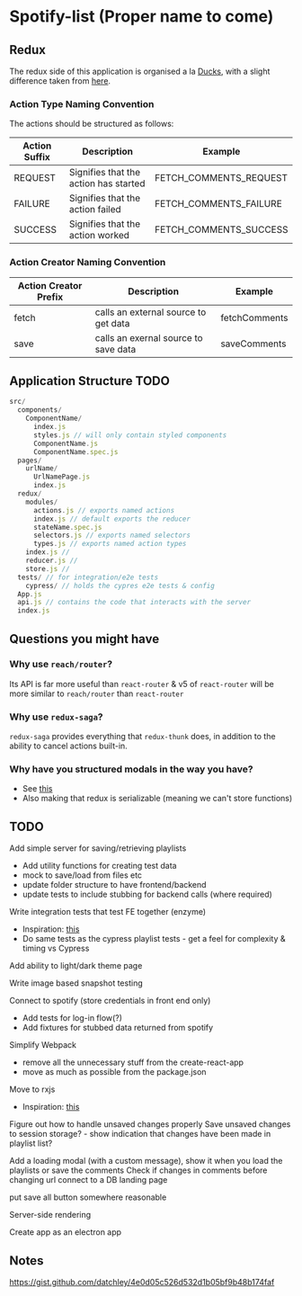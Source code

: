 # Spotify-list (Proper name to come)

## Redux

The redux side of this application is organised a la [Ducks](<https://github.com/erikras/ducks-modular-redux>), with a slight difference taken from [here](<https://gist.github.com/datchley/4e0d05c526d532d1b05bf9b48b174faf#redux-organization--feature_first_ducks>).

### Action Type Naming Convention

The actions should be structured as follows:

|Action Suffix|Description|Example|
|-|-|-|
|REQUEST| Signifies that the action has started|FETCH_COMMENTS_REQUEST|
|FAILURE| Signifies that the action failed |FETCH_COMMENTS_FAILURE|
|SUCCESS| Signifies that the action worked |FETCH_COMMENTS_SUCCESS|

### Action Creator Naming Convention

|Action Creator Prefix|Description|Example|
|-|-|-|
|fetch| calls an external source to get data |fetchComments|
|save| calls an exernal source to save data |saveComments|

## Application Structure TODO

```javascript
src/
  components/
    ComponentName/
      index.js
      styles.js // will only contain styled components
      ComponentName.js
      ComponentName.spec.js
  pages/
    urlName/
      UrlNamePage.js
      index.js
  redux/
    modules/
      actions.js // exports named actions
      index.js // default exports the reducer
      stateName.spec.js
      selectors.js // exports named selectors
      types.js // exports named action types
    index.js //
    reducer.js //
    store.js //
  tests/ // for integration/e2e tests
    cypress/ // holds the cypres e2e tests & config
  App.js
  api.js // contains the code that interacts with the server
  index.js
```

## Questions you might have

### Why use `reach/router`?

Its API is far more useful than `react-router` & v5 of `react-router` will be more similar to `reach/router` than `react-router`

### Why use `redux-saga`?

`redux-saga` provides everything that `redux-thunk` does, in addition to the ability to cancel actions built-in.

### Why have you structured modals in the way you have?

- See [this](<https://stackoverflow.com/questions/35623656/how-can-i-display-a-modal-dialog-in-redux-that-performs-asynchronous-actions/35641680>)
- Also making that redux is serializable (meaning we can't store functions)

## TODO

Add simple server for saving/retrieving playlists

- Add utility functions for creating test data
- mock to save/load from files etc
- update folder structure to have frontend/backend
- update tests to include stubbing for backend calls (where required)

Write integration tests that test FE together (enzyme)

- Inspiration: [this](<https://www.ebayinc.com/stories/blogs/tech/integration-testing-with-react-and-enzyme/>)
- Do same tests as the cypress playlist tests - get a feel for complexity & timing vs Cypress

Add ability to light/dark theme page

Write image based snapshot testing

Connect to spotify (store credentials in front end only)

- Add tests for log-in flow(?)
- Add fixtures for stubbed data returned from spotify

Simplify Webpack

- remove all the unnecessary stuff from the create-react-app
- move as much as possible from the package.json

Move to rxjs

- Inspiration: [this](<https://redux-saga.js.org/>)

Figure out how to handle unsaved changes properly
  Save unsaved changes to session storage? - show indication that changes have been made in playlist list?

Add a loading modal (with a custom message), show it when you load the playlists or save the comments
Check if changes in comments before changing url
connect to a DB
landing page

put save all button somewhere reasonable

Server-side rendering

Create app as an electron app

## Notes

<https://gist.github.com/datchley/4e0d05c526d532d1b05bf9b48b174faf>
